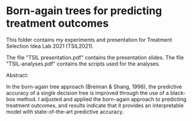 # Born-again trees for predicting treatment outcomes

This folder contains my experiments and presentation for Treatment Selection Idea Lab 2021 (TSIL2021).

The file "TSIL presentation.pdf" contains the presentation slides. The file "TSIL-analyses.pdf" contains the scripts used for the analyses.

Abstract:

In the born-again tree approach (Breiman & Shang, 1996), the predictive accuracy of a single decision tree is improved through the use of a black-box method. I adjusted and applied the born-again approach to predicting treatment outcomes, and results indicate that it provides an interpretable model with state-of-the-art predictive accuracy.

